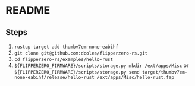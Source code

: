 # README #

## Steps ##

1. `rustup target add thumbv7em-none-eabihf`
2. `git clone git@github.com:dcoles/flipperzero-rs.git`
3. `cd flipperzero-rs/examples/hello-rust`
4. `${FLIPPERZERO_FIRMWARE}/scripts/storage.py mkdir /ext/apps/Misc` or `${FLIPPERZERO_FIRMWARE}/scripts/storage.py send target/thumbv7em-none-eabihf/release/hello-rust /ext/apps/Misc/hello-rust.fap`

